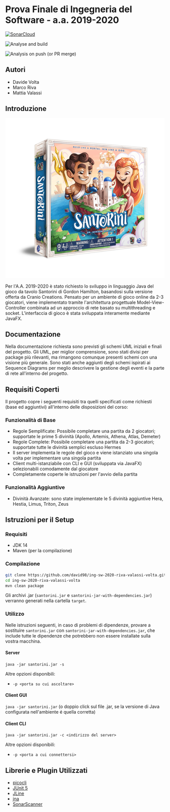 Prova Finale di Ingegneria del Software - a.a. 2019-2020
=====

[![SonarCloud](https://sonarcloud.io/images/project_badges/sonarcloud-white.svg)](https://sonarcloud.io/dashboard?id=david98_ing-sw-2020-riva-valassi-volta)

![Analyse and build](https://github.com/david98/ing-sw-2020-riva-valassi-volta/workflows/Analyse%20and%20build/badge.svg)

![Analysis on push (or PR merge)](https://github.com/david98/ing-sw-2020-riva-valassi-volta/workflows/Analysis%20on%20push%20(or%20PR%20merge)/badge.svg)



Autori
-----

* Davide Volta
* Marco Riva
* Mattia Valassi

Introduzione
-----
![Immagine intro Santorini.](images/santorini.png)

Per l'A.A. 2019-2020 è stato richiesto lo sviluppo in linguaggio Java del gioco da tavolo Santorini di Gordon Hamilton, basandosi sulla versione offerta da Cranio Creations.
Pensato per un ambiente di gioco online da 2-3 giocatori, viene implementato tramite l'architettura progettuale Model-View-Controller combinata ad un approccio di rete basato su multithreading e socket.
L'interfaccia di gioco è stata sviluppata interamente mediante JavaFX.

Documentazione
-----
Nella documentazione richiesta sono previsti gli schemi UML iniziali e finali del progetto. Gli UML, per miglior comprensione, sono stati divisi per package più rilevanti, ma rimangono comunque presenti schemi con una visione più generale.
Sono stati anche aggiunti degli schemi ispirati ai Sequence Diagrams per meglio descrivere la gestione degli eventi e la parte di rete all'interno del progetto.

Requisiti Coperti
-----

Il progetto copre i seguenti requisiti tra quelli specificati come richiesti (base ed aggiuntivi) all'interno delle disposizioni del corso:

### Funzionalità di Base

* Regole Semplificate: Possibile completare una partita da 2 giocatori; supportate le prime 5 divinità (Apollo, Artemis, Athena, Atlas, Demeter)
* Regole Complete: Possibile completare una partita da 2-3 giocatori; supportate tutte le divinità semplici escluso Hermes
* Il server implementa le regole del gioco e viene istanziato una singola volta per implementare una singola partita
* Client multi-istanziabile con CLI e GUI (sviluppata via JavaFX) selezionabili comodamente dal giocatore
* Completamente coperte le istruzioni per l'avvio della partita

### Funzionalità Aggiuntive

* Divinità Avanzate: sono state implementate le 5 divinità aggiuntive Hera, Hestia, Limus, Triton, Zeus

Istruzioni per il Setup
-----

### Requisiti

* JDK 14
* Maven (per la compilazione)

### Compilazione

```bash
git clone https://github.com/david98/ing-sw-2020-riva-valassi-volta.git
cd ing-sw-2020-riva-valassi-volta
mvn clean package
```

Gli archivi .jar (`santorini.jar` e `santorini-jar-with-dependencies.jar`) verranno generati nella cartella `target`.

### Utilizzo

Nelle istruzioni seguenti, in caso di problemi di dipendenze, provare a sostituire `santorini.jar` con `santorini-jar-with-dependencies.jar`, che include tutte le dipendenze che potrebbero non essere installate sulla vostra macchina.

#### Server

`java -jar santorini.jar -s`

Altre opzioni disponibili:

* `-p <porta su cui ascoltare>` 

#### Client GUI

`java -jar santorini.jar` (o doppio click sul file .jar, se la versione di Java configurata nell'ambiente é quella corretta)

#### Client CLI

`java -jar santorini.jar -c <indirizzo del server>`

Altre opzioni disponibili:

* `-p <porta a cui connettersi>`


Librerie e Plugin Utilizzati
-----

* [picocli](https://picocli.info/)
* [JUnit 5](https://junit.org/junit5/)
* [JLine](https://github.com/jline/jline3)
* [jna](https://github.com/java-native-access/jna)
* [SonarScanner](https://docs.sonarqube.org/latest/analysis/scan/sonarscanner-for-maven/)